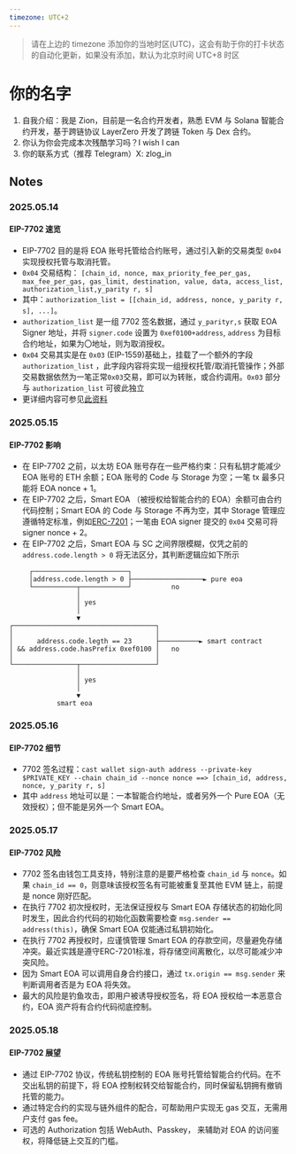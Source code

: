 ```yaml
---
timezone: UTC+2
---
```


> 请在上边的 timezone 添加你的当地时区(UTC)，这会有助于你的打卡状态的自动化更新，如果没有添加，默认为北京时间 UTC+8 时区


# 你的名字

1. 自我介绍：我是 Zion，目前是一名合约开发者，熟悉 EVM 与 Solana 智能合约开发，基于跨链协议 LayerZero 开发了跨链 Token 与 Dex 合约。
2. 你认为你会完成本次残酷学习吗？I wish I can
3. 你的联系方式（推荐 Telegram）X: zlog_in

## Notes

<!-- Content_START -->

### 2025.05.14

#### EIP-7702 速览

* EIP-7702 目的是将 EOA 账号托管给合约账号，通过引入新的交易类型 `0x04` 实现授权托管与取消托管。
* `0x04` 交易结构： `[chain_id, nonce, max_priority_fee_per_gas, max_fee_per_gas, gas_limit, destination, value, data, access_list, authorization_list,y_parity r, s]`
* 其中：`authorization_list = [[chain_id, address, nonce, y_parity r, s], ...]`。
* `authorization_list` 是一组 7702 签名数据，通过 `y_parityr,s` 获取 EOA Signer 地址，并将 `signer.code` 设置为 `0xef0100+address`, `address`  为目标合约地址，如果为〇地址，则为取消授权。
* `0x04` 交易其实是在 `0x03` (EIP-1559)基础上，挂载了一个额外的字段 `authorization_list` ，此字段内容将实现一组授权托管/取消托管操作；外部交易数据依然为一笔正常`0x03`交易，即可以为转账，或合约调用。`0x03` 部分与 `authorization_list` 可彼此独立
* 更详细内容可参见[此资料](https://docs.google.com/presentation/d/1CGHSzlRl-d8nxzPtAYF6Aq5wkCORvxg3SFs96TICAPg/edit?usp=sharing)

### 2025.05.15

#### EIP-7702 影响
* 在 EIP-7702 之前，以太坊 EOA 账号存在一些严格约束：只有私钥才能减少 EOA 账号的 ETH 余额；EOA 账号的 Code 与 Storage 为空；一笔 tx 最多只能将 EOA nonce + 1。
* 在 EIP-7702 之后，Smart EOA （被授权给智能合约的 EOA）余额可由合约代码控制；Smart EOA 的 Code 与 Storage 不再为空，其中 Storage 管理应遵循特定标准，例如[ERC-7201](https://eips.ethereum.org/EIPS/eip-7201)；一笔由 EOA signer 提交的 `0x04` 交易可将 signer nonce + 2。
* 在 EIP-7702 之后，Smart EOA 与 SC 之间界限模糊，仅凭之前的 `address.code.length > 0` 将无法区分，其判断逻辑应如下所示
```
     ┌────────────────────────┐                                 
     │address.code.length > 0 ├──────────────────► pure eoa     
     └───────────┬────────────┘          no                     
                 │                                              
                 │ yes                                          
                 │                                              
                 ▼                                              
┌────────────────────────────────────┐                          
│                                    │                          
│      address.code.legth == 23      ├──────────► smart contract
│ && address.code.hasPrefix 0xef0100 │   no                     
│                                    │                          
└────────────────┬───────────────────┘                          
                 │                                              
                 │ yes                                          
                 │                                              
                 ▼                                              
            smart eoa                                                                                     
```

### 2025.05.16

#### EIP-7702 细节
* 7702 签名过程：`cast wallet sign-auth address --private-key $PRIVATE_KEY --chain chain_id --nonce nonce ==> [chain_id, address, nonce, y_parity r, s]`
* 其中 `address` 地址可以是：一本智能合约地址，或者另外一个 Pure EOA（无效授权）；但不能是另外一个 Smart EOA。

### 2025.05.17

#### EIP-7702 风险
* 7702 签名由钱包工具支持，特别注意的是要严格检查 `chain_id` 与 `nonce`。如果 `chain_id == 0`，则意味该授权签名有可能被重复至其他 EVM 链上，前提是 nonce 刚好匹配。
* 在执行 7702 初次授权时，无法保证授权与 Smart EOA 存储状态的初始化同时发生，因此合约代码的初始化函数需要检查 `msg.sender == address(this)`，确保 Smart EOA 仅能通过私钥初始化。
* 在执行 7702 再授权时，应谨慎管理 Smart EOA 的存款空间，尽量避免存储冲突。最近实践是遵守ERC-7201标准，将存储空间离散化，以尽可能减少冲突风险。
* 因为 Smart EOA 可以调用自身合约接口，通过 `tx.origin == msg.sender` 来判断调用者否是为 EOA 将失效。
* 最大的风险是钓鱼攻击，即用户被诱导授权签名，将 EOA 授权给一本恶意合约，EOA 资产将有合约代码彻底控制。

### 2025.05.18
#### EIP-7702 展望
* 通过 EIP-7702 协议，传统私钥控制的 EOA 账号托管给智能合约代码。在不交出私钥的前提下，将 EOA 控制权转交给智能合约，同时保留私钥拥有撤销托管的能力。
* 通过特定合约的实现与链外组件的配合，可帮助用户实现无 gas 交互，无需用户支付 gas fee。
* 可选的 Authorization 包括 WebAuth、Passkey， 来辅助对 EOA 的访问鉴权，将降低链上交互的门槛。
<!-- Content_END --> 